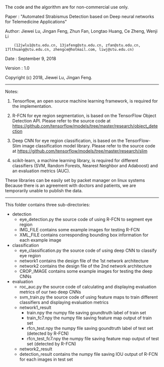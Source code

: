 The code and the algorithm are for non-commercial use only.

Paper : "Automated Strabismus Detection based on Deep neural networks for Telemedicine Applications"

Author: Jiewei Lu, Jingan Feng, Zhun Fan, Longtao Huang, Ce Zheng, Wenji Li

        (12jwlu1@stu.edu.cn, 13jafeng@stu.edu.cn, zfan@stu.edu.cn, 17lthuang@stu.edu.cn, zhengce@hotmail.com, liwj@stu.edu.cn)

Date  : September 9, 2018

Version : 1.0

Copyright (c) 2018, Jiewei Lu, Jingan Feng.

--------------------------------------------------------------

Notes:
  1) Tensorflow, an open source machine learning framework, is required for the implementation.

  2) R-FCN for eye region segmentation, is based on the TensorFlow Object Detection API. Please refer to the source code at https://github.com/tensorflow/models/tree/master/research/object_detection

  3) Deep CNN for eye region classification, is based on the TensorFlow-Slim image classification model library. Please refer to the source code at https://github.com/tensorflow/models/tree/master/research/slim

  4) scikit-learn, a machine learning library, is required for different classifiers (SVM, Random Forests, Nearest Neighbor and Adaboost) and an evaluation metrics (AUC).

  These libraries can be easily set by packet manager on linux systems
  Because there is an agreement with doctors and patients, we are temporarily unable to publish the data.

--------------------------------------------------------------

This folder contains three sub-directories:

  - detection 
     - eye_detection.py       the source code of using R-FCN to segment eye region
     - IMG_FILE               contains some example images for testing R-FCN
     - XML_FILE               contains corresponding bounding box information for each example image
  - classification
     - eye_classification.py  the source code of using deep CNN to classify eye region
     - network1               contains the design file of the 1st network architecture
     - network2               contains the design file of the 2nd network architecture
     - CROP_IMAGE             contains some example images for testing the deep CNNs
  - evaluation
     - roc_auc.py             the source code of calculating and displaying evaluation metrics of our two deep CNNs
     - svm_train.py           the source code of using feature maps to train different classifiers and displaying evaluation metrics
     - network1_result
        - train.npy           the numpy file saving goundtruth label of train set 
        - train_fc7.npy       the numpy file saving feature map output of train set  
        - rfcn_test.npy       the numpy file saving goundtruth label of test set (detected by R-FCN)
        - rfcn_test_fc7.npy   the numpy file saving feature map output of test set (detected by R-FCN)
     - network2_result
     - detection_result       contains the numpy file saving IOU output of R-FCN for each images in test set

